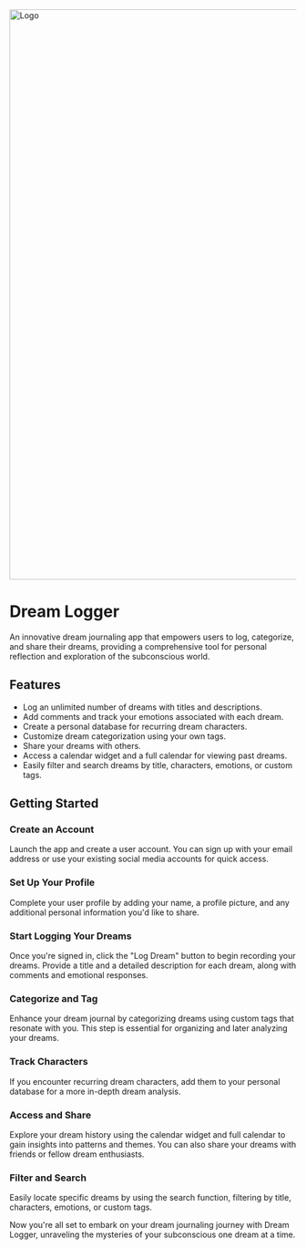 <img src="https://i.imgur.com/BAdWxzw.png" alt="Logo" style="object-fit: contain" width="1000">

# Dream Logger

An innovative dream journaling app that empowers users to log, categorize, and share their dreams, providing a comprehensive tool for personal reflection and exploration of the subconscious world.

## Features
- Log an unlimited number of dreams with titles and descriptions.
- Add comments and track your emotions associated with each dream.
- Create a personal database for recurring dream characters.
- Customize dream categorization using your own tags.
- Share your dreams with others.
- Access a calendar widget and a full calendar for viewing past dreams.
- Easily filter and search dreams by title, characters, emotions, or custom tags.

## Getting Started

### Create an Account
Launch the app and create a user account. You can sign up with your email address or use your existing social media accounts for quick access.

### Set Up Your Profile
Complete your user profile by adding your name, a profile picture, and any additional personal information you'd like to share.

### Start Logging Your Dreams
Once you're signed in, click the "Log Dream" button to begin recording your dreams. Provide a title and a detailed description for each dream, along with comments and emotional responses.

### Categorize and Tag
Enhance your dream journal by categorizing dreams using custom tags that resonate with you. This step is essential for organizing and later analyzing your dreams.

### Track Characters
If you encounter recurring dream characters, add them to your personal database for a more in-depth dream analysis.

### Access and Share
Explore your dream history using the calendar widget and full calendar to gain insights into patterns and themes. You can also share your dreams with friends or fellow dream enthusiasts.

### Filter and Search
Easily locate specific dreams by using the search function, filtering by title, characters, emotions, or custom tags.

Now you're all set to embark on your dream journaling journey with Dream Logger, unraveling the mysteries of your subconscious one dream at a time.